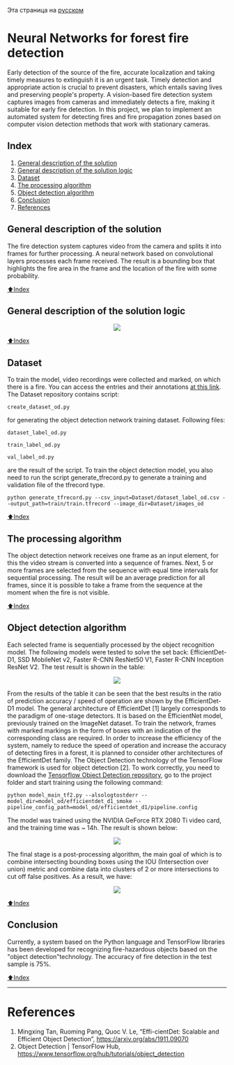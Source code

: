Эта страница на [русском](./README-RU.md)

# Neural Networks for forest fire detection
<p> Early detection of the source of the fire, accurate localization and taking timely measures to extinguish it is an urgent task. Timely detection and appropriate action is crucial to prevent disasters, which entails saving lives and preserving people's property. </>
A vision-based fire detection system captures images from cameras and immediately detects a fire, making it suitable for early fire detection. In this project, we plan to implement an automated system for detecting fires and fire propagation zones based on computer vision detection methods that work with stationary cameras.
  
## Index
1. [General description of the solution](#general-description-of-the-solution)
2. [General description of the solution logic](#general-description-of-the-solution-logic)
3. [Dataset](#dataset)
4. [The processing algorithm](#the-processing-algorithm)
5. [Object detection algorithm](#object-detection-algorithm)
6. [Conclusion](#conclusion)
7. [References](#references)

## General description of the solution
The fire detection system captures video from the camera and splits it into frames for further processing. A neural network based on convolutional layers processes each frame received. The result is a bounding box that highlights the fire area in the frame and the location of the fire with some probability.

[:arrow_up:Index](#index)

## General description of the solution logic
<p align="center">
  <img src="https://github.com/Vladislav26Laptev/Smoke_detection/blob/main/data/Scheme-eng.png">
</>

[:arrow_up:Index](#index)

## Dataset
To train the model, video recordings were collected and marked, on which there is a fire. You can access the entries and their annotations [at this link](http://yadi.sk/d/DACCsm_-FbeYmQ?w=1).
The Dataset repository contains script:
 ````
 create_dataset_od.py
 ````
for generating the object detection network training dataset.
Following files:
 ````
 dataset_label_od.py
 ````
 ````
 train_label_od.py
 ````
 ````
 val_label_od.py
 ````
are the result of the script. To train the object detection model, you also need to run the script generate_tfrecord.py to generate a training and validation file of the tfrecord type.
````
python generate_tfrecord.py --csv_input=Dataset/dataset_label_od.csv --output_path=train/train.tfrecord --image_dir=Dataset/images_od
````

[:arrow_up:Index](#index)

## The processing algorithm
The object detection network receives one frame as an input element, for this the video stream is converted into a sequence of frames. Next, 5 or more frames are selected from the sequence with equal time intervals for sequential processing. The result will be an average prediction for all frames, since it is possible to take a frame from the sequence at the moment when the fire is not visible.

[:arrow_up:Index](#index)

## Object detection algorithm
Each selected frame is sequentially processed by the object recognition model. The following models were tested to solve the set back: EfficientDet-D1, SSD MobileNet v2, Faster R-CNN ResNet50 V1, Faster R-CNN Inception ResNet V2. 
The test result is shown in the table:

 <p align="center">
  <img src="https://github.com/Vladislav26Laptev/Smoke_detection/blob/main/data/Model.png">
</p>
 

From the results of the table it can be seen that the best results in the ratio of prediction accuracy / speed of operation are shown by the EfficientDet-D1 model. The general architecture of EfficientDet [1] largely corresponds to the paradigm of one-stage detectors. It is based on the EfficientNet model, previously trained on the ImageNet dataset. To train the network, frames with marked markings in the form of boxes with an indication of the corresponding class are required. In order to increase the efficiency of the system, namely to reduce the speed of operation and increase the accuracy of detecting fires in a forest, it is planned to consider other architectures of the EfficientDet family.
The Object Detection technology of the TensorFlow framework is used for object detection [2]. To work correctly, you need to download the [Tensorflow Object Detection repository](https://github.com/tensorflow/models/tree/master/research/object_detection), go to the project folder and start training using the following command:
````
python model_main_tf2.py --alsologtostderr --model_dir=model_od/efficientdet_d1_smoke --pipeline_config_path=model_od/efficientdet_d1/pipeline.config
````
The model was trained using the NVIDIA GeForce RTX 2080 Ti video card, and the training time was ~ 14h. The result is shown below:
<p align="center">
  <img src="https://github.com/Vladislav26Laptev/Smoke_detection/blob/main/data/Res_1.png">
</>
 
The final stage is a post-processing algorithm, the main goal of which is to combine intersecting bounding boxes using the IOU (Intersection over union) metric and combine data into clusters of 2 or more intersections to cut off false positives. As a result, we have:
 
 <p align="center">
  <img src="https://github.com/Vladislav26Laptev/Smoke_detection/blob/main/data/Res_2.png">
</>
 
[:arrow_up:Index](#index)

## Conclusion
Currently, a system based on the Python language and TensorFlow libraries has been developed for recognizing fire-hazardous objects based on the "object detection"technology. The accuracy of fire detection in the test sample is 75%.

[:arrow_up:Index](#index)

____
# References
1. Mingxing Tan, Ruoming Pang, Quoc V. Le, “Effi-cientDet: Scalable and Efficient Object Detection”, https://arxiv.org/abs/1911.09070
2. Object Detection | TensorFlow Hub, https://www.tensorflow.org/hub/tutorials/object_detection
